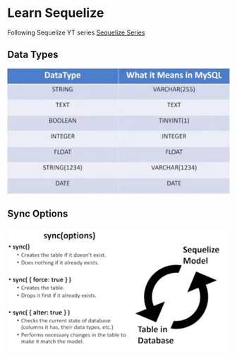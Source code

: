 # Learn Sequelize

Following Sequelize YT series
[Sequelize Series](https://www.youtube.com/watch?v=YNyGD4rakmc&list=PLkqiWyX-_Lov8qmMOVn4SEQwr9yOjNn3f&pp=iAQB)

## Data Types

![Sequelize Data Types](./docs/Data-Types.png)

## Sync Options

![Sync Options](./docs/Sync-options.png)
